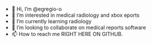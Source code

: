 - 👋 Hi, I’m @egregio-o
- 👀 I’m interested in medical radiology and xbox eports
- 🌱 I’m currently learning radiology
- 💞️ I’m looking to collaborate on medical reports software
- 📫 How to reach me RIGHT HERE ON GITHUB. 

<!---
egregio-o/egregio-o is a ✨ special ✨ repository because its `README.md` (this file) appears on your GitHub profile.
You can click the Preview link to take a look at your changes.
--->


